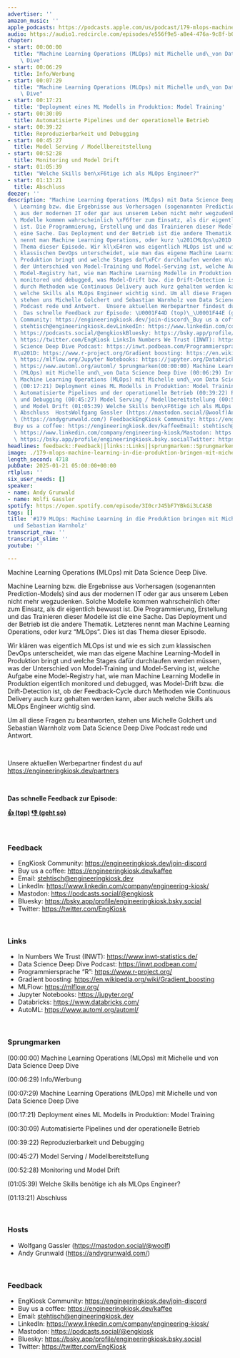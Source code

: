 ```yaml
---
advertiser: ''
amazon_music: ''
apple_podcasts: https://podcasts.apple.com/us/podcast/179-mlops-machine-learning-in-die-produktion-bringen/id1603082924?i=1000684795392&uo=4
audio: https://audio1.redcircle.com/episodes/e556f9e5-a8e4-476a-9c8f-b0a32284d2fc/stream.mp3
chapter:
- start: 00:00:00
  title: "Machine Learning Operations (MLOps) mit Michelle und\_von Data Science Deep\
    \ Dive"
- start: 00:06:29
  title: Info/Werbung
- start: 00:07:29
  title: "Machine Learning Operations (MLOps) mit Michelle und\_von Data Science Deep\
    \ Dive"
- start: 00:17:21
  title: 'Deployment eines ML Modells in Produktion: Model Training'
- start: 00:30:09
  title: Automatisierte Pipelines und der operationelle Betrieb
- start: 00:39:22
  title: Reproduzierbarkeit und Debugging
- start: 00:45:27
  title: Model Serving / Modellbereitstellung
- start: 00:52:28
  title: Monitoring und Model Drift
- start: 01:05:39
  title: "Welche Skills ben\xF6tige ich als MLOps Engineer?"
- start: 01:13:21
  title: Abschluss
deezer: ''
description: "Machine Learning Operations (MLOps) mit Data Science Deep Dive. Machine\
  \ Learning bzw. die Ergebnisse aus Vorhersagen (sogenannten Prediction-Models) sind\
  \ aus der modernen IT oder gar aus unserem Leben nicht mehr wegzudenken. Solche\
  \ Modelle kommen wahrscheinlich \xF6fter zum Einsatz, als dir eigentlich bewusst\
  \ ist. Die Programmierung, Erstellung und das Trainieren dieser Modelle ist die\
  \ eine Sache. Das Deployment und der Betrieb ist die andere Thematik. Letzteres\
  \ nennt man Machine Learning Operations, oder kurz \u201CMLOps\u201D. Dies ist das\
  \ Thema dieser Episode. Wir kl\xE4ren was eigentlich MLOps ist und wie es sich zum\
  \ klassischen DevOps unterscheidet, wie man das eigene Machine Learning-Modell in\
  \ Produktion bringt und welche Stages daf\xFCr durchlaufen werden m\xFCssen, was\
  \ der Unterschied von Model-Training und Model-Serving ist, welche Aufgabe eine\
  \ Model-Registry hat, wie man Machine Learning Modelle in Produktion eigentlich\
  \ monitored und debugged, was Model-Drift bzw. die Drift-Detection ist, ob der Feedback-Cycle\
  \ durch Methoden wie Continuous Delivery auch kurz gehalten werden kann, aber auch\
  \ welche Skills als MLOps Engineer wichtig sind. Um all diese Fragen zu beantworten,\
  \ stehen uns Michelle Golchert und Sebastian Warnholz vom Data Science Deep Dive\
  \ Podcast rede und Antwort.  Unsere aktuellen Werbepartner findest du auf https://engineeringkiosk.dev/partners\
  \  Das schnelle Feedback zur Episode: \U0001F44D (top)\_\U0001F44E (geht so)  FeedbackEngKiosk\
  \ Community: https://engineeringkiosk.dev/join-discord\_Buy us a coffee: https://engineeringkiosk.dev/kaffeeEmail:\
  \ stehtisch@engineeringkiosk.devLinkedIn: https://www.linkedin.com/company/engineering-kiosk/Mastodon:\
  \ https://podcasts.social/@engkioskBluesky: https://bsky.app/profile/engineeringkiosk.bsky.socialTwitter:\
  \ https://twitter.com/EngKiosk LinksIn Numbers We Trust (INWT): https://www.inwt-statistics.de/Data\
  \ Science Deep Dive Podcast: https://inwt.podbean.com/Programmiersprache \u201C\
  R\u201D: https://www.r-project.org/Gradient boosting: https://en.wikipedia.org/wiki/Gradient_boostingMLFlow:\
  \ https://mlflow.org/Jupyter Notebooks: https://jupyter.org/Databricks: https://www.databricks.com/AutoML:\
  \ https://www.automl.org/automl/ Sprungmarken(00:00:00) Machine Learning Operations\
  \ (MLOps) mit Michelle und\_von Data Science Deep Dive (00:06:29) Info/Werbung (00:07:29)\
  \ Machine Learning Operations (MLOps) mit Michelle und\_von Data Science Deep Dive\
  \ (00:17:21) Deployment eines ML Modells in Produktion: Model Training (00:30:09)\
  \ Automatisierte Pipelines und der operationelle Betrieb (00:39:22) Reproduzierbarkeit\
  \ und Debugging (00:45:27) Model Serving / Modellbereitstellung (00:52:28) Monitoring\
  \ und Model Drift (01:05:39) Welche Skills ben\xF6tige ich als MLOps Engineer? (01:13:21)\
  \ Abschluss  HostsWolfgang Gassler (https://mastodon.social/@woolf)Andy Grunwald\
  \ (https://andygrunwald.com/) FeedbackEngKiosk Community: https://engineeringkiosk.dev/join-discord\_\
  Buy us a coffee: https://engineeringkiosk.dev/kaffeeEmail: stehtisch@engineeringkiosk.devLinkedIn:\
  \ https://www.linkedin.com/company/engineering-kiosk/Mastodon: https://podcasts.social/@engkioskBluesky:\
  \ https://bsky.app/profile/engineeringkiosk.bsky.socialTwitter: https://twitter.com/EngKiosk"
headlines: feedback::Feedback||links::Links||sprungmarken::Sprungmarken||hosts::Hosts
image: ./179-mlops-machine-learning-in-die-produktion-bringen-mit-michelle-golchert-und-sebastian-warnholz.jpg
length_second: 4718
pubDate: 2025-01-21 05:00:00+00:00
rtlplus: ''
six_user_needs: []
speaker:
- name: Andy Grunwald
- name: Wolfi Gassler
spotify: https://open.spotify.com/episode/3I0crJ45bF7YBkGi3LCASB
tags: []
title: '#179 MLOps: Machine Learning in die Produktion bringen mit Michelle Golchert
  und Sebastian Warnholz'
transcript_raw: ''
transcript_slim: ''
youtube: ''

---
```

<p><span>Machine Learning Operations (MLOps) mit Data Science Deep Dive.</span></p><p><span>Machine Learning bzw. die Ergebnisse aus Vorhersagen (sogenannten Prediction-Models) sind aus der modernen IT oder gar aus unserem Leben nicht mehr wegzudenken. Solche Modelle kommen wahrscheinlich öfter zum Einsatz, als dir eigentlich bewusst ist. Die Programmierung, Erstellung und das Trainieren dieser Modelle ist die eine Sache. Das Deployment und der Betrieb ist die andere Thematik. Letzteres nennt man Machine Learning Operations, oder kurz “MLOps”. Dies ist das Thema dieser Episode.</span></p><p><span>Wir klären was eigentlich MLOps ist und wie es sich zum klassischen DevOps unterscheidet, wie man das eigene Machine Learning-Modell in Produktion bringt und welche Stages dafür durchlaufen werden müssen, was der Unterschied von Model-Training und Model-Serving ist, welche Aufgabe eine Model-Registry hat, wie man Machine Learning Modelle in Produktion eigentlich monitored und debugged, was Model-Drift bzw. die Drift-Detection ist, ob der Feedback-Cycle durch Methoden wie Continuous Delivery auch kurz gehalten werden kann, aber auch welche Skills als MLOps Engineer wichtig sind.</span></p><p><span>Um all diese Fragen zu beantworten, stehen uns Michelle Golchert und Sebastian Warnholz vom Data Science Deep Dive Podcast rede und Antwort.</span></p><p><br></p><p>Unsere aktuellen Werbepartner findest du auf <a href="https://engineeringkiosk.dev/partners">https://engineeringkiosk.dev/partners</a></p><p><br></p><p><strong>Das schnelle Feedback zur Episode:</strong></p><p><a href="https://api.openpodcast.dev/feedback/179/upvote" rel="nofollow"><strong>👍 (top)</strong></a><strong> </strong><a href="https://api.openpodcast.dev/feedback/179/downvote" rel="nofollow"><strong>👎 (geht so)</strong></a></p><p><br></p><h3 id="feedback">Feedback</h3><ul><li>EngKiosk Community: <a href="https://engineeringkiosk.dev/join-discord">https://engineeringkiosk.dev/join-discord</a> </li><li>Buy us a coffee: <a href="https://engineeringkiosk.dev/kaffee">https://engineeringkiosk.dev/kaffee</a></li><li>Email: <a href="mailto:stehtisch@engineeringkiosk.dev" rel="nofollow">stehtisch@engineeringkiosk.dev</a></li><li>LinkedIn: <a href="https://www.linkedin.com/company/engineering-kiosk/" rel="nofollow">https://www.linkedin.com/company/engineering-kiosk/</a></li><li>Mastodon: <a href="https://podcasts.social/@engkiosk" rel="nofollow">https://podcasts.social/@engkiosk</a></li><li>Bluesky: <a href="https://bsky.app/profile/engineeringkiosk.bsky.social" rel="nofollow">https://bsky.app/profile/engineeringkiosk.bsky.social</a></li><li>Twitter: <a href="https://twitter.com/EngKiosk" rel="nofollow">https://twitter.com/EngKiosk</a></li></ul><p><br></p><h3 id="links">Links</h3><ul><li>In Numbers We Trust (INWT): <a href="https://www.inwt-statistics.de/" rel="nofollow">https://www.inwt-statistics.de/</a></li><li>Data Science Deep Dive Podcast: <a href="https://inwt.podbean.com/" rel="nofollow">https://inwt.podbean.com/</a></li><li>Programmiersprache “R”: <a href="https://www.r-project.org/" rel="nofollow">https://www.r-project.org/</a></li><li>Gradient boosting: <a href="https://en.wikipedia.org/wiki/Gradient_boosting" rel="nofollow">https://en.wikipedia.org/wiki/Gradient_boosting</a></li><li>MLFlow: <a href="https://mlflow.org/" rel="nofollow">https://mlflow.org/</a></li><li>Jupyter Notebooks: <a href="https://jupyter.org/" rel="nofollow">https://jupyter.org/</a></li><li>Databricks: <a href="https://www.databricks.com/" rel="nofollow">https://www.databricks.com/</a></li><li>AutoML: <a href="https://www.automl.org/automl/" rel="nofollow">https://www.automl.org/automl/</a></li></ul><p><br></p><h3 id="sprungmarken">Sprungmarken</h3><p>(00:00:00) Machine Learning Operations (MLOps) mit Michelle und von Data Science Deep Dive</p><p>(00:06:29) Info/Werbung</p><p>(00:07:29) Machine Learning Operations (MLOps) mit Michelle und von Data Science Deep Dive</p><p>(00:17:21) Deployment eines ML Modells in Produktion: Model Training</p><p>(00:30:09) Automatisierte Pipelines und der operationelle Betrieb</p><p>(00:39:22) Reproduzierbarkeit und Debugging</p><p>(00:45:27) Model Serving / Modellbereitstellung</p><p>(00:52:28) Monitoring und Model Drift</p><p>(01:05:39) Welche Skills benötige ich als MLOps Engineer?</p><p>(01:13:21) Abschluss</p><p><br></p><h3 id="hosts">Hosts</h3><ul><li>Wolfgang Gassler (<a href="https://mastodon.social/@woolf" rel="nofollow">https://mastodon.social/@woolf</a>)</li><li>Andy Grunwald (<a href="https://andygrunwald.com/" rel="nofollow">https://andygrunwald.com/</a>)</li></ul><p><br></p><h3 id="feedback">Feedback</h3><ul><li>EngKiosk Community: <a href="https://engineeringkiosk.dev/join-discord">https://engineeringkiosk.dev/join-discord</a> </li><li>Buy us a coffee: <a href="https://engineeringkiosk.dev/kaffee">https://engineeringkiosk.dev/kaffee</a></li><li>Email: <a href="mailto:stehtisch@engineeringkiosk.dev" rel="nofollow">stehtisch@engineeringkiosk.dev</a></li><li>LinkedIn: <a href="https://www.linkedin.com/company/engineering-kiosk/" rel="nofollow">https://www.linkedin.com/company/engineering-kiosk/</a></li><li>Mastodon: <a href="https://podcasts.social/@engkiosk" rel="nofollow">https://podcasts.social/@engkiosk</a></li><li>Bluesky: <a href="https://bsky.app/profile/engineeringkiosk.bsky.social" rel="nofollow">https://bsky.app/profile/engineeringkiosk.bsky.social</a></li><li>Twitter: <a href="https://twitter.com/EngKiosk" rel="nofollow">https://twitter.com/EngKiosk</a></li></ul>